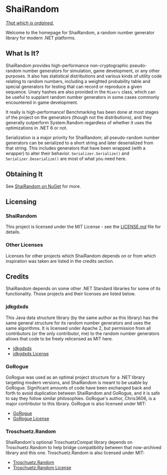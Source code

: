 # ShaiRandom

[*That which is ordained.*](https://en.wikipedia.org/wiki/Shai)

Welcome to the homepage for ShaiRandom, a random number generator library for modern .NET platforms.

## What Is It?

ShaiRandom provides high-performance non-cryptographic pseudo-random number generators for simulation, game development, or any other purposes.
It also has statistical distributions and various kinds of utility code relating to random numbers, including a weighted probability table and
special generators for testing that can record or reproduce a given sequence. Unary hashes are also provided in the `Mixers` class, which can
be useful to supplant random number generators in some cases commonly encountered in game development.

It really is high-performance! Benchmarking has been done at most stages of the project on the generators (though not the distributions), and
they generally outperform System.Random regardless of whether it uses the optimizations in .NET 6 or not.

Serialization is a major priority for ShaiRandom; all pseudo-random number generators can be serialized to a short string and later deserialized
from that string. This includes generators that have been wrapped (with a wrapper) to alter their behavior. `Serializer.Serialize()` and
`Serializer.Deserialize()` are most of what you need here.

## Obtaining It

See [ShaiRandom on NuGet](https://www.nuget.org/packages/ShaiRandom/) for more.

## Licensing

### ShaiRandom
This project is licensed under the MIT License - see the [LICENSE.md](LICENSE.md) file for details.

### Other Licenses
Licenses for other projects which ShaiRandom depends on or from which inspiration was taken are listed in the credits section.

## Credits
ShaiRandom depends on some other .NET Standard libraries for some of its functionality.  Those projects and their licenses are listed below.

### jdkgdxds
This Java data structure library (by the same author as this library) has the same general structure for its random number generators and uses the same algorithms.
It is licensed under Apache 2, but permission from all contributors (or the only contributor, me) to the random number generators allows that code to be freely relicensed as MIT here.
- [jdkgdxds](https://github.com/tommyettinger/jdkgdxds)
- [jdkgdxds License](https://github.com/tommyettinger/jdkgdxds/blob/master/LICENSE)

### GoRogue
GoRogue was used as an optimal project structure for a .NET library targeting modern versions, and ShaiRandom is meant to be usable by GoRogue.
Significant amounts of code have been exchanged back and forth to avoid duplication between ShaiRandom and GoRogue, and it is safe to say they follow similar philosophies.
GoRogue's author, Chris3606, is a major contributor to this library. GoRogue is also licensed under MIT:
- [GoRogue](https://github.com/Chris3606/GoRogue)
- [GoRogue License](https://github.com/Chris3606/GoRogue/blob/master/LICENSE)


### Troschuetz.Random
ShaiRandom's optional TroschuetzCompat library depends on Troschuetz.Random to help bridge compatibility between that now-archived library and this one. Troschuetz.Random is also licensed under MIT:
- [Troschuetz.Random](https://gitlab.com/pomma89/troschuetz-random/-/tree/master)
- [Troschuetz.Random License](https://gitlab.com/pomma89/troschuetz-random/-/blob/master/LICENSE)
